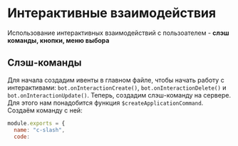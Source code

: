# Интерактивные взаимодействия
Использование интерактивных взаимодействий с пользоателем - **слэш команды, кнопки, меню выбора**
## Слэш-команды 
Для начала создадим ивенты в главном файле, чтобы начать работу с интерактивами: `bot.onInteractionCreate()`, `bot.onInteractionDelete()` и `bot.onInteractionUpdate()`.
Теперь, создадим слэш-команду на сервере. Для этого нам понадобится функция `$createApplicationCommand`.
Создаём команду с ней: 
```js
module.exports = {
  name: "c-slash",
  code:
